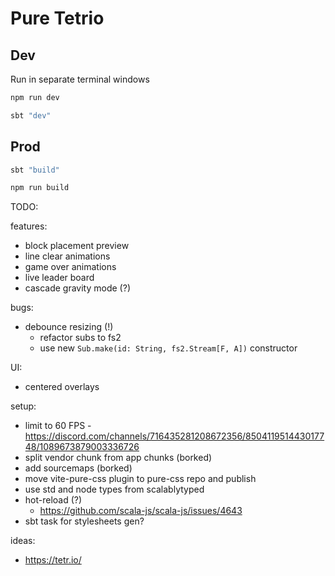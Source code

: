 # Pure Tetrio

## Dev

Run in separate terminal windows
```zsh
npm run dev
```
```zsh
sbt "dev"
```

## Prod
```zsh
sbt "build"
```
```zsh
npm run build
```

TODO:

features:
- block placement preview
- line clear animations
- game over animations
- live leader board
- cascade gravity mode (?)

bugs:
- debounce resizing (!)
    - refactor subs to fs2
    - use new `Sub.make(id: String, fs2.Stream[F, A])` constructor

UI:
- centered overlays

setup:
- limit to 60 FPS - https://discord.com/channels/716435281208672356/850411951443017748/1089673879003336726
- split vendor chunk from app chunks (borked)
- add sourcemaps (borked)
- move vite-pure-css plugin to pure-css repo and publish
- use std and node types from scalablytyped
- hot-reload (?)
    - https://github.com/scala-js/scala-js/issues/4643
- sbt task for stylesheets gen?

ideas: 
- https://tetr.io/